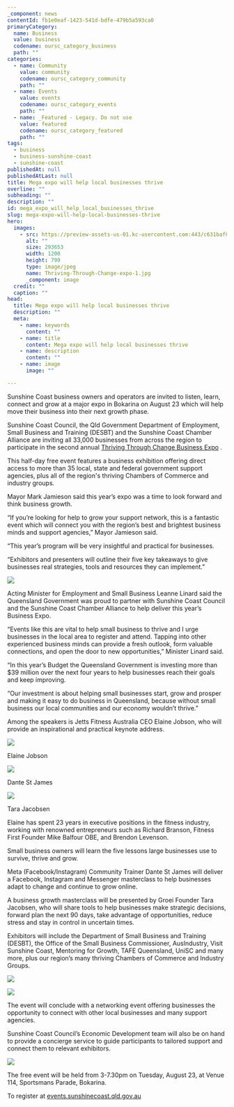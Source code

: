 ```yaml
---
_component: news
contentId: fb1e0eaf-1423-541d-bdfe-479b5a593ca0
primaryCategory:
  name: Business
  value: business
  codename: oursc_category_business
  path: ""
categories:
  - name: Community
    value: community
    codename: oursc_category_community
    path: ""
  - name: Events
    value: events
    codename: oursc_category_events
    path: ""
  - name: _Featured - Legacy. Do not use
    value: featured
    codename: oursc_category_featured
    path: ""
tags:
  - business
  - business-sunshine-coast
  - sunshine-coast
publishedAt: null
publishedAtLast: null
title: Mega expo will help local businesses thrive
overline: ""
subheading: ""
description: ""
id: mega_expo_will_help_local_businesses_thrive
slug: mega-expo-will-help-local-businesses-thrive
hero:
  images:
    - src: https://preview-assets-us-01.kc-usercontent.com:443/c631baf8-1b46-001f-580c-d0001b68b4a8/a8da4c82-05fc-444f-9b24-5db3f4b8674e/Thriving-Through-Change-expo-1.jpg
      alt: ""
      size: 293653
      width: 1200
      height: 799
      type: image/jpeg
      name: Thriving-Through-Change-expo-1.jpg
      _component: image
  credit: ""
  caption: ""
head:
  title: Mega expo will help local businesses thrive
  description: ""
  meta:
    - name: keywords
      content: ""
    - name: title
      content: Mega expo will help local businesses thrive
    - name: description
      content: ""
    - name: image
      image: ""

---
```

Sunshine Coast business owners and operators are invited to listen, learn, connect and grow at a major expo in Bokarina on August 23 which will help move their business into their next growth phase.

Sunshine Coast Council, the Qld Government Department of Employment, Small Business and Training (DESBT) and the Sunshine Coast Chamber Alliance are inviting all 33,000 businesses from across the region to participate in the second annual [Thriving Through Change Business Expo](https://events.sunshinecoast.qld.gov.au/event/16409273-a/thriving-through-change-business-expo-2022)
.

This half-day free event features a business exhibition offering direct access to more than 35 local, state and federal government support agencies, plus all of the region's thriving Chambers of Commerce and industry groups.

Mayor Mark Jamieson said this year’s expo was a time to look forward and think business growth.

“If you’re looking for help to grow your support network, this is a fantastic event which will connect you with the region’s best and brightest business minds and support agencies,” Mayor Jamieson said.

“This year’s program will be very insightful and practical for businesses.

“Exhibitors and presenters will outline their five key takeaways to give businesses real strategies, tools and resources they can implement.”

![](https://preview-assets-us-01.kc-usercontent.com:443/c631baf8-1b46-001f-580c-d0001b68b4a8/2215cf81-1f2d-471d-8c12-43d2d6f1e891/TTC-28Oct21-1956.jpg)

Acting Minister for Employment and Small Business Leanne Linard said the Queensland Government was proud to partner with Sunshine Coast Council and the Sunshine Coast Chamber Alliance to help deliver this year’s Business Expo.

“Events like this are vital to help small business to thrive and I urge businesses in the local area to register and attend. Tapping into other experienced business minds can provide a fresh outlook, form valuable connections, and open the door to new opportunities,” Minister Linard said.

“In this year’s Budget the Queensland Government is investing more than $39 million over the next four years to help businesses reach their goals and keep improving.

“Our investment is about helping small businesses start, grow and prosper and making it easy to do business in Queensland, because without small business our local communities and our economy wouldn’t thrive.”

Among the speakers is Jetts Fitness Australia CEO Elaine Jobson, who will provide an inspirational and practical keynote address.

![](https://preview-assets-us-01.kc-usercontent.com:443/c631baf8-1b46-001f-580c-d0001b68b4a8/a6cfc2b2-f21a-48b2-a453-d3bd8aa94c99/Elaine-Jobson-Keynote-headshot-500px.jpg)

Elaine Jobson

![](https://preview-assets-us-01.kc-usercontent.com:443/c631baf8-1b46-001f-580c-d0001b68b4a8/5b95ec59-1cd6-4dc2-9b3a-d44b1347f90f/Dante-St-James-Meta-Masterclass-500px.png)

Dante St James

![](https://preview-assets-us-01.kc-usercontent.com:443/c631baf8-1b46-001f-580c-d0001b68b4a8/70efaa32-0667-44df-a586-372803095d3f/Tara-Jacobsen-Masterclass-500px-1-898x1024.jpg)

Tara Jacobsen

Elaine has spent 23 years in executive positions in the fitness industry, working with renowned entrepreneurs such as Richard Branson, Fitness First Founder Mike Balfour OBE, and Brendon Levenson.

Small business owners will learn the five lessons large businesses use to survive, thrive and grow.

Meta (Facebook/Instagram) Community Trainer Dante St James will deliver a Facebook, Instagram and Messenger masterclass to help businesses adapt to change and continue to grow online.

A business growth masterclass will be presented by Groei Founder Tara Jacobsen, who will share tools to help businesses make strategic decisions, forward plan the next 90 days, take advantage of opportunities, reduce stress and stay in control in uncertain times.

Exhibitors will include the Department of Small Business and Training (DESBT), the Office of the Small Business Commissioner, AusIndustry, Visit Sunshine Coast, Mentoring for Growth, TAFE Queensland, UniSC and many more, plus our region’s many thriving Chambers of Commerce and Industry Groups.  

![](https://preview-assets-us-01.kc-usercontent.com:443/c631baf8-1b46-001f-580c-d0001b68b4a8/c236d21d-8155-42fb-ab75-218e46dec88d/TTC-28Oct21-2391.jpg)

![](https://preview-assets-us-01.kc-usercontent.com:443/c631baf8-1b46-001f-580c-d0001b68b4a8/161071f0-4630-4cfa-a128-a01e60398b16/TTC-28Oct21-2341.jpg)

The event will conclude with a networking event offering businesses the opportunity to connect with other local businesses and many support agencies.

Sunshine Coast Council’s Economic Development team will also be on hand to provide a concierge service to guide participants to tailored support and connect them to relevant exhibitors.

![](https://preview-assets-us-01.kc-usercontent.com:443/c631baf8-1b46-001f-580c-d0001b68b4a8/4f935708-c2a0-45b0-be6e-da38f492cf8e/TTC-28Oct21-2739.jpg)

The free event will be held from 3-7.30pm on Tuesday, August 23, at Venue 114, Sportsmans Parade, Bokarina.

To register at [events.sunshinecoast.qld.gov.au](https://events.sunshinecoast.qld.gov.au/event/16409273-a/thriving-through-change-business-expo-2022)
